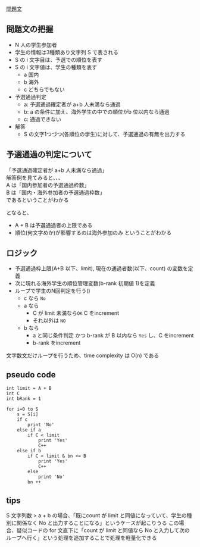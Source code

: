 [問題文](https://atcoder.jp/contests/code-festival-2016-qualb/tasks/codefestival_2016_qualB_b)

## 問題文の把握

- N 人の学生参加者
- 学生の情報は3種類あり文字列 S で表される
- S の i 文字目は、予選での順位を表す
- S の i 文字値は、学生の種類を表す
  - a 国内
  - b 海外
  - c どちらでもない
- 予選通過判定
  - a: 予選通過確定者が a+b 人未満なら通過
  - b: a の条件に加え、海外学生の中での順位がb 位以内なら通過
  - c: 通過できない
- 解答
  - S の文字1つづつ(各順位の学生)に対して、予選通過の有無を出力する

## 予選通過の判定について

「予選通過確定者が a+b 人未満なら通過」  
解答例を見てみると、、、  
A は「国内参加者の予選通過枠数」  
B は「国内・海外参加者の予選通過枠数」  
であるということがわかる  

となると、  
- A + B は予選通過者の上限である
- 順位(何文字めか)が影響するのは海外参加のみ
ということがわかる

## ロジック
- 予選通過枠上限(A+B 以下、limit), 現在の通過者数(以下、count) の変数を定義
- 次に現れる海外学生の順位管理変数(b-rank 初期値 1)を定義
- ループで学生のN回判定を行う()
  - c なら `No`
  - a なら
    - C が limit 未満なら`OK` C をincrement
    - それ以外は `NO`
  - b なら
    - a と同じ条件判定 かつ b-rank が B 以内なら `Yes` し、C をincrement
    - b-rank をincrement

文字数文だけループを行うため、time complexity は O(n) である
## pseudo code

```
int limit = A + B
int C
int bRank = 1

for i=0 to S
    s = S[i]
    if c
        print 'No'
    else if a
        if C < limit
            print 'Yes'
            C++
    else if b
        if C < limit & bn <= B
            print 'Yes'
            C++
        else
            print 'No'
        bn ++
```

## tips

S 文字列数 > a + b の場合、「既にcount が limit と同値になっていて、学生の種別に関係なく No と出力することになる」というケースが起こりうる
この場合、疑似コードの for 文直下に「count が limit と同値なら No と入力して次のループへ行く」という処理を追加することで処理を軽量化できる

